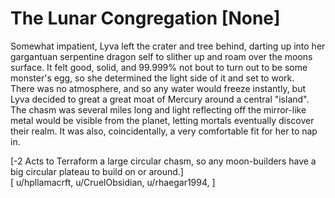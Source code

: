 # The Lunar Congregation [None]

Somewhat impatient, Lyva left the crater and tree behind, darting up into her gargantuan serpentine dragon self to slither up and  roam over the moons surface. It felt good, solid, and 99.999% not bout to turn out to be some monster's egg, so she determined the light side of it and set to work.       
There was no atmosphere, and so any water would freeze instantly, but Lyva decided to great a great moat of Mercury around a central "island". The chasm was several miles long and light reflecting off the mirror-like metal would be visible from the planet, letting mortals eventually discover their realm. It was also, coincidentally, a very comfortable fit for her to nap in.    

[-2 Acts to Terraform a large circular chasm, so any moon-builders have a big circular plateau to build on or around.]     
[ u/hpllamacrft, u/CruelObsidian, u/rhaegar1994, ]

